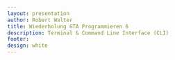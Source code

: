 ```yaml
---
layout: presentation
author: Robert Walter
title: Wiederholung GTA Programmieren 6
description: Terminal & Command Line Interface (CLI)
footer:
design: white
---
```

